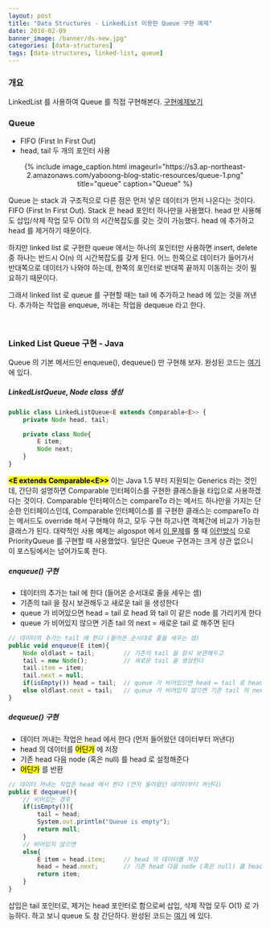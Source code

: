 ```yaml
---
layout: post
title: "Data Structures - LinkedList 이용한 Queue 구현 예제"
date: 2018-02-09
banner_image: /banner/ds-new.jpg"
categories: [data-structures]
tags: [data-structures, linked-list, queue]
---
```


### 개요
LinkedList 를 사용하여 Queue 를 직접 구현해본다.
[구현예제보기](https://github.com/yaboong/datastructures-algorithms-study/blob/master/src/cc/yaboong/ds/linkedlist/LinkedListQueue.java)

<!--more-->

### Queue
* FIFO (First In First Out)
* head, tail 두 개의 포인터 사용

<div style="text-align:center">
{% include image_caption.html imageurl="https://s3.ap-northeast-2.amazonaws.com/yaboong-blog-static-resources/queue-1.png" title="queue" caption="Queue" %}
</div>

Queue 는 stack 과 구조적으로 다른 점은 먼저 넣은 데이터가 먼저 나온다는 것이다. FIFO (First In First Out).
Stack 은 head 포인터 하나만을 사용했다. head 만 사용해도 삽입/삭제 작업 모두 O(1) 의 시간복잡도를 갖는 것이 가능했다. head 에 추가하고 head 를 제거하기 때문이다.

하지만 linked list 로 구현한 queue 에서는 하나의 포인터만 사용하면 insert, delete 중 하나는 반드시 O(n) 의 시간복잡도를 갖게 된다.
어느 한쪽으로 데이터가 들어가서 반대쪽으로 데이터가 나와야 하는데, 한쪽의 포인터로 반대쪽 끝까지 이동하는 것이 필요하기 때문이다.

그래서 linked list 로 queue 를 구현할 때는 tail 에 추가하고 head 에 있는 것을 꺼낸다.
추가하는 작업을 enqueue, 꺼내는 작업을 dequeue 라고 한다.

<br/>

### Linked List Queue 구현 - Java
Queue 의 기본 메서드인 enqueue(), dequeue() 만 구현해 보자.
완성된 코드는 [여기](https://github.com/yaboong/datastructures-algorithms-study/blob/master/src/cc/yaboong/ds/linkedlist/LinkedListQueue.java) 에 있다.


##### LinkedListQueue, Node class 생성 
```javascript
public class LinkedListQueue<E extends Comparable<E>> {
    private Node head, tail;

    private class Node{
        E item;
        Node next;
    }
}
```

<mark><strong>&lt;E extends Comparable&lt;E&gt;&gt;</strong></mark> 
이는 Java 1.5 부터 지원되는 Generics 라는 것인데, 
간단히 설명하면 Comparable 인터페이스를 구현한 클래스들을 타입으로 사용하겠다는 것이다.
Comparable 인터페이스는 compareTo 라는 메서드 하나만을 가지는 단순한 인터페이스인데,
Comparable 인터페이스를 를 구현한 클래스는 compareTo 라는 메서드도 override 해서 구현해야 하고, 모두 구현 하고나면 객체간에 비교가 가능한 클래스가 된다.
대략적인 사용 예제는 algospot 에서 [이 문제](https://algospot.com/judge/problem/read/LECTURE)를 풀 때 [이런방식](https://github.com/yaboong/problem-solving-java/blob/master/src/com/yaboong/algospot/supereasy/Lecture.java) 으로 
PriorityQueue 를 구현할 때 사용했었다. 일단은 Queue 구현과는 크게 상관 없으니 이 포스팅에서는 넘어가도록 한다.

##### enqueue() 구현
* 데이터의 추가는 tail 에 한다 (들어온 순서대로 줄을 세우는 셈)
* 기존의 tail 을 잠시 보관해두고 새로운 tail 을 생성한다
* queue 가 비어있으면 head = tail 로 head 와 tail 이 같은 node 를 가리키게 한다
* queue 가 비어있지 않으면 기존 tail 의 next = 새로운 tail 로 해주면 된다

```javascript
// 데이터의 추가는 tail 에 한다 (들어온 순서대로 줄을 세우는 셈)
public void enqueue(E item){
    Node oldlast = tail;        // 기존의 tail 을 잠시 보관해두고
    tail = new Node();          // 새로운 tail 을 생성한다
    tail.item = item;
    tail.next = null;
    if(isEmpty()) head = tail;  // queue 가 비어있으면 head = tail 로 head 와 tail 이 같은 node 를 가리키게 한다
    else oldlast.next = tail;   // queue 가 비어있지 않으면 기존 tail 의 next = 새로운 tail 로 해주면 된다
}
```

##### dequeue() 구현
* 데이터 꺼내는 작업은 head 에서 한다 (먼저 들어왔던 데이터부터 꺼낸다)
* head 의 데이터를 <mark>어딘가</mark> 에 저장
* 기존 head 다음 node (혹은 null) 를 head 로 설정해준다
* <mark>어딘가</mark> 를 반환

```javascript
// 데이터 꺼내는 작업은 head 에서 한다 (먼저 들어왔던 데이터부터 꺼낸다)
public E dequeue(){
    // 비어있는 경우
    if(isEmpty()){
        tail = head;
        System.out.println("Queue is empty");
        return null;
    }
    // 비어있지 않으면
    else{
        E item = head.item;     // head 의 데이터를 저장
        head = head.next;       // 기존 head 다음 node (혹은 null) 를 head 로 설정해준다 
        return item;
    }
}
```

삽입은 tail 포인터로, 제거는 head 포인터로 함으로써 삽입, 삭제 작업 모두 O(1) 로 가능하다.
하고 보니 queue 도 참 간단하다. 완성된 코드는 [여기](https://github.com/yaboong/datastructures-algorithms-study/blob/master/src/cc/yaboong/ds/linkedlist/LinkedListQueue.java) 에 있다.